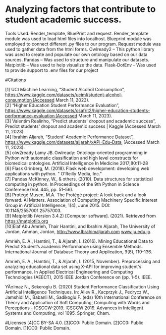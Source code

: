 # Analyzing factors that contribute to student academic success.

Tools Used. 
Render_template, BluePrint and request. 
Render_template module was used to load html files into localhost. 
Blueprint module was employed to connect different .py files to our program. 
Request module was used to gather data from the html forms. 
Owlready2 – This python library was used to create and populate our own ontology based on our data sources. 
Pandas – Was used to structure and manipulate our datasets. 
Matplotlib – Was used to help visualize the data. 
Flask-DotEnv - Was used to provide support to .env files for our project 

#Citations 

[1] UCI Machine Learning, “Student Alcohol Consumption”, https://www.kaggle.com/datasets/uciml/student-alcohol-consumption (Accessed March 11, 2023).   
[2] “Higher Education Student Performance Evaluation”, https://www.kaggle.com/datasets/csafrit2/higher-education-students-performance-evaluation (Accessed March 11, 2023).   
[3] Valentim Realinho, “Predict students' dropout and academic success”, Predict students' dropout and academic success | Kaggle (Accessed March 11, 2023).   
[4] Ibrahim Aljarah, “Student’ Academic Performance Dataset”, https://www.kaggle.com/datasets/aljarah/xAPI-Edu-Data  
(Accessed March 11, 2023).   
[5] olw2ready Lamy JB. Owlready: Ontology-oriented programming in Python with automatic classification and high level constructs for biomedical ontologies. Artificial Intelligence In Medicine 2017;80:11-28   
[6] Flask Grinberg, M. (2018). Flask web development: developing web applications with python. " O&#x27;Reilly Media, Inc."   
[7] Pandas McKinney, W., & others. (2010). Data structures for statistical computing in python. In Proceedings of the 9th Python in Science Conference (Vol. 445, pp. 51–56).   
[8] Protégé Musen, M.A.  The Protégé project: A look back and a look forward. AI Matters. Association of Computing Machinery Specific Interest Group in Artificial Intelligence, 1(4), June 2015. DOI: 10.1145/2557001.25757003.   
[9] Matplotlib (Version 3.4.2) [Computer software]. (2021). Retrieved from https://matplotlib.org   
[10]Elaf Abu Amrieh, Thair Hamtini, and Ibrahim Aljarah, The University of Jordan, Amman, Jordan, http://www.Ibrahimaljarah.com
www.ju.edu.jo. 

Amrieh, E. A., Hamtini, T., & Aljarah, I. (2016). Mining Educational Data to Predict Student’s academic Performance using Ensemble Methods. International Journal of Database Theory and Application, 9(8), 119-136.  

Amrieh, E. A., Hamtini, T., & Aljarah, I. (2015, November). Preprocessing and analyzing educational data set using X-API for improving student's performance. In Applied Electrical Engineering and Computing Technologies (AEECT), 2015 IEEE Jordan Conference on (pp. 1-5). IEEE.  
 
 
YÄ±lmaz N., Sekeroglu B. (2020) Student Performance Classification Using Artificial Intelligence Techniques. In: Aliev R., Kacprzyk J., Pedrycz W., Jamshidi M., Babanli M., Sadikoglu F. (eds) 10th International Conference on Theory and Application of Soft Computing, Computing with Words and Perceptions - ICSCCW-2019. ICSCCW 2019. Advances in Intelligent Systems and Computing, vol 1095. Springer, Cham.  
 
 #Licenses 
 [4]CC BY-SA 4.0. 
 [3]CC0: Public Domain. 
 [2]CC0: Public Domain. 
 [1]CC0: Public Domain. 
 
 
 


